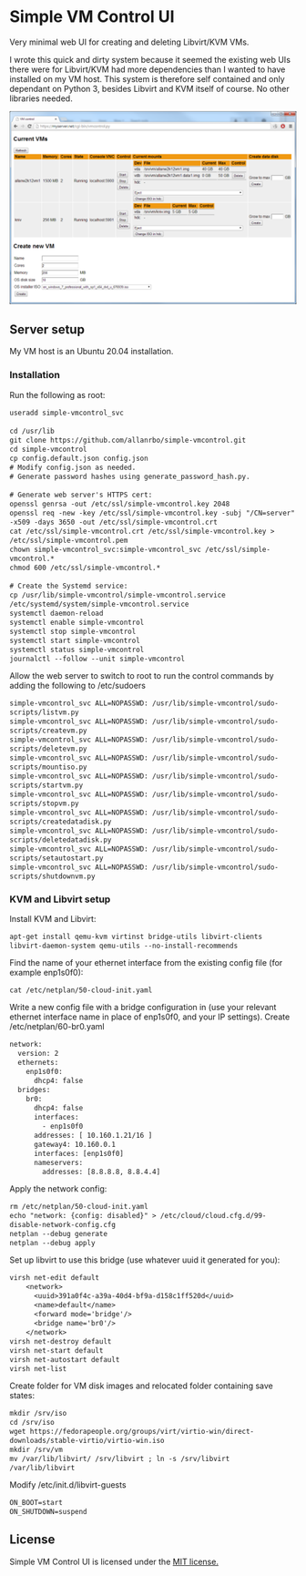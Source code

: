 Simple VM Control UI
====================

Very minimal web UI for creating and deleting Libvirt/KVM VMs.

I wrote this quick and dirty system because it seemed the existing web UIs there were for Libvirt/KVM had more dependencies than I wanted to have installed on my VM host. This system is therefore self contained and only dependant on Python 3, besides Libvirt and KVM itself of course. No other libraries needed.

![Screenshot](https://github.com/allanrbo/simple-vmcontrol/blob/master/docs/screenshot1.png?raw=true)

Server setup
------------
My VM host is an Ubuntu 20.04 installation.

### Installation

Run the following as root:

    useradd simple-vmcontrol_svc

    cd /usr/lib
    git clone https://github.com/allanrbo/simple-vmcontrol.git
    cd simple-vmcontrol
    cp config.default.json config.json
    # Modify config.json as needed.
    # Generate password hashes using generate_password_hash.py.

    # Generate web server's HTTPS cert:
    openssl genrsa -out /etc/ssl/simple-vmcontrol.key 2048
    openssl req -new -key /etc/ssl/simple-vmcontrol.key -subj "/CN=server" -x509 -days 3650 -out /etc/ssl/simple-vmcontrol.crt
    cat /etc/ssl/simple-vmcontrol.crt /etc/ssl/simple-vmcontrol.key > /etc/ssl/simple-vmcontrol.pem
    chown simple-vmcontrol_svc:simple-vmcontrol_svc /etc/ssl/simple-vmcontrol.*
    chmod 600 /etc/ssl/simple-vmcontrol.*

    # Create the Systemd service:
    cp /usr/lib/simple-vmcontrol/simple-vmcontrol.service /etc/systemd/system/simple-vmcontrol.service
    systemctl daemon-reload
    systemctl enable simple-vmcontrol
    systemctl stop simple-vmcontrol
    systemctl start simple-vmcontrol
    systemctl status simple-vmcontrol
    journalctl --follow --unit simple-vmcontrol


Allow the web server to switch to root to run the control commands by adding the following to /etc/sudoers

    simple-vmcontrol_svc ALL=NOPASSWD: /usr/lib/simple-vmcontrol/sudo-scripts/listvm.py
    simple-vmcontrol_svc ALL=NOPASSWD: /usr/lib/simple-vmcontrol/sudo-scripts/createvm.py
    simple-vmcontrol_svc ALL=NOPASSWD: /usr/lib/simple-vmcontrol/sudo-scripts/deletevm.py
    simple-vmcontrol_svc ALL=NOPASSWD: /usr/lib/simple-vmcontrol/sudo-scripts/mountiso.py
    simple-vmcontrol_svc ALL=NOPASSWD: /usr/lib/simple-vmcontrol/sudo-scripts/startvm.py
    simple-vmcontrol_svc ALL=NOPASSWD: /usr/lib/simple-vmcontrol/sudo-scripts/stopvm.py
    simple-vmcontrol_svc ALL=NOPASSWD: /usr/lib/simple-vmcontrol/sudo-scripts/createdatadisk.py
    simple-vmcontrol_svc ALL=NOPASSWD: /usr/lib/simple-vmcontrol/sudo-scripts/deletedatadisk.py
    simple-vmcontrol_svc ALL=NOPASSWD: /usr/lib/simple-vmcontrol/sudo-scripts/setautostart.py
    simple-vmcontrol_svc ALL=NOPASSWD: /usr/lib/simple-vmcontrol/sudo-scripts/shutdownvm.py


### KVM and Libvirt setup

Install KVM and Libvirt:

    apt-get install qemu-kvm virtinst bridge-utils libvirt-clients libvirt-daemon-system qemu-utils --no-install-recommends

Find the name of your ethernet interface from the existing config file (for example enp1s0f0):

    cat /etc/netplan/50-cloud-init.yaml

Write a new config file with a bridge configuration in (use your relevant ethernet interface name in place of enp1s0f0, and your IP settings). Create /etc/netplan/60-br0.yaml

    network:
      version: 2
      ethernets:
        enp1s0f0:
          dhcp4: false
      bridges:
        br0:
          dhcp4: false
          interfaces:
            - enp1s0f0
          addresses: [ 10.160.1.21/16 ]
          gateway4: 10.160.0.1
          interfaces: [enp1s0f0]
          nameservers:
            addresses: [8.8.8.8, 8.8.4.4]

Apply the network config:

    rm /etc/netplan/50-cloud-init.yaml
    echo "network: {config: disabled}" > /etc/cloud/cloud.cfg.d/99-disable-network-config.cfg
    netplan --debug generate
    netplan --debug apply

Set up libvirt to use this bridge (use whatever uuid it generated for you):

    virsh net-edit default
        <network>
          <uuid>391a0f4c-a39a-40d4-bf9a-d158c1ff520d</uuid>
          <name>default</name>
          <forward mode='bridge'/>
          <bridge name='br0'/>
        </network>
    virsh net-destroy default
    virsh net-start default
    virsh net-autostart default
    virsh net-list

Create folder for VM disk images and relocated folder containing save states:

    mkdir /srv/iso
    cd /srv/iso
    wget https://fedorapeople.org/groups/virt/virtio-win/direct-downloads/stable-virtio/virtio-win.iso
    mkdir /srv/vm
    mv /var/lib/libvirt/ /srv/libvirt ; ln -s /srv/libvirt /var/lib/libvirt

Modify /etc/init.d/libvirt-guests

    ON_BOOT=start
    ON_SHUTDOWN=suspend


License
-------

Simple VM Control UI is licensed under the [MIT license.](https://github.com/allanrbo/simple-vmcontrol/blob/master/LICENSE.txt)
